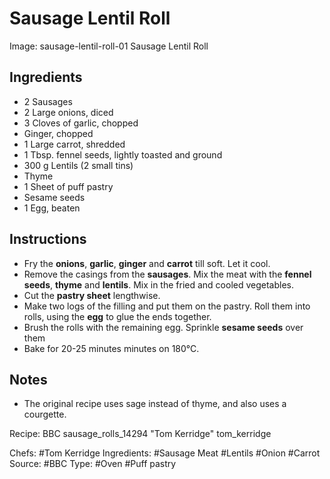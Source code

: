 # Sausage Lentil Roll

Image: sausage-lentil-roll-01 Sausage Lentil Roll

## Ingredients

* 2 Sausages
* 2 Large onions, diced
* 3 Cloves of garlic, chopped
* Ginger, chopped
* 1 Large carrot, shredded
* 1 Tbsp. fennel seeds, lightly toasted and ground
* 300 g Lentils (2 small tins)
* Thyme
* 1 Sheet of puff pastry
* Sesame seeds
* 1 Egg, beaten

## Instructions

* Fry the **onions**, **garlic**, **ginger** and **carrot** till soft.
  Let it cool.
* Remove the casings from the **sausages**. Mix the meat with the
  **fennel seeds**, **thyme** and **lentils**. Mix in the fried and
  cooled vegetables.
* Cut the **pastry sheet** lengthwise. 
* Make two logs of the filling and put them on the pastry. Roll them 
  into rolls, using the **egg** to glue the ends together.
* Brush the rolls with the remaining egg. Sprinkle **sesame seeds**
  over them
* Bake for 20-25 minutes minutes on 180&deg;C.

## Notes

* The original recipe uses sage instead of thyme, and also uses a courgette.

Recipe: BBC sausage_rolls_14294 "Tom Kerridge" tom_kerridge

Chefs: #Tom Kerridge
Ingredients: #Sausage Meat #Lentils #Onion #Carrot
Source: #BBC
Type: #Oven #Puff pastry 
